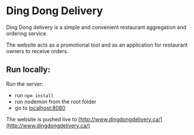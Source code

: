 Ding Dong Delivery
=======

Ding Dong delivery is a simple and convenient restaurant aggregation and ordering service.

The website acts as a promotional tool and as an application for restaurant owners to receive orders.

Run locally:
-----------
  
 Run the server:
 
  * run `npm install`
  * run nodemon from the root folder
  * go to [localhost:8080](localhost:8080)
 

The website is pushed live to [http://www.dingdongdelivery.ca/](http://www.dingdongdelivery.ca/)